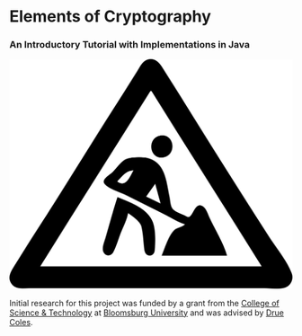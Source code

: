 # Elements of Cryptography

### An Introductory Tutorial with Implementations in Java

![This tutorial is currently under construction.](.gitbook/assets/under-construction.svg)

Initial research for this project was funded by a grant from the [College of Science & Technology](http://www.bloomu.edu/cost) at [Bloomsburg University](https://www.bloomu.edu/) and was advised by [Drue Coles](https://facstaff.bloomu.edu/dcoles/).

